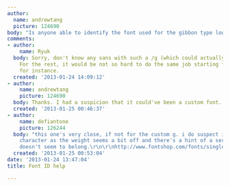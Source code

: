 ```yaml
---
author:
  name: andrewtang
  picture: 124690
body: "Is anyone able to identify the font used for the gibbon type logo?\r\n\r\nhttp://www.gibbon.co/"
comments:
- author:
    name: Ryuk
  body: Sorry, don't know any sans with such a /g (which could actually be custom).
    For the rest, it would be not so hard to do the same job starting from [[http://www.vllg.com/klim/karbon|Karbon]]
    for instance.
  created: '2013-01-24 14:09:12'
- author:
    name: andrewtang
    picture: 124690
  body: Thanks. I had a suspicion that it could've been a custom font.
  created: '2013-01-25 00:46:37'
- author:
    name: defiantone
    picture: 126244
  body: "this one's very close, if not for the custom g. i do suspect it's a drawn/modified
    character as the weight seems a bit off and there's a hint of a serif on it that
    doesn't seem to belong.\r\n\r\nhttp://www.fontshop.com/fonts/singles/fontfont/ff_dax_ot_wide_bold/"
  created: '2013-01-25 00:53:04'
date: '2013-01-24 13:47:04'
title: Font ID help

---
```

